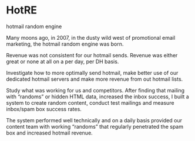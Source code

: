 # HotRE
hotmail random engine

Many moons ago, in 2007, in the dusty wild west of promotional email marketing, the hotmail random engine was born.

Revenue was not consistent for our hotmail sends. Revenue was either great or none at all on a per day, per DH basis.

Investigate how to more optimally send hotmail, make better use of our dedicated hotmail servers and make more revenue from out hotmail lists. 

Study what was working for us and competitors. After finding that mailing with “randoms” or hidden HTML data, increased the inbox success, I built a system to create random content, conduct test mailings and measure inbox/spam box success rates.

The system performed well technically and on a daily basis provided our content team with working “randoms” that regularly penetrated the spam box and increased hotmail revenue.
